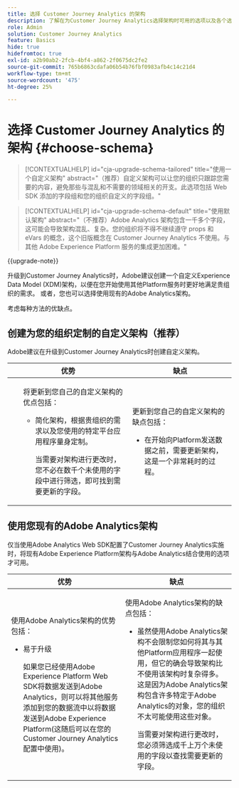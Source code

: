 ```yaml
---
title: 选择 Customer Journey Analytics 的架构
description: 了解在为Customer Journey Analytics选择架构时可用的选项以及各个选项的优缺点
role: Admin
solution: Customer Journey Analytics
feature: Basics
hide: true
hidefromtoc: true
exl-id: a2b90ab2-2fcb-4bf4-a862-2f0675dc2fe2
source-git-commit: 765b6863cdafa06b54b76fbf0983afb4c14c21d4
workflow-type: tm+mt
source-wordcount: '475'
ht-degree: 25%

---
```


# 选择 Customer Journey Analytics 的架构 {#choose-schema}

<!-- markdownlint-disable MD034 -->

>[!CONTEXTUALHELP]
>id="cja-upgrade-schema-tailored"
>title="使用一个自定义架构"
>abstract="（推荐）自定义架构可以让您的组织只跟踪您需要的内容，避免那些与混乱和不需要的领域相关的开支。此选项包括 Web SDK 添加的字段组和您的组织自定义的字段组。"

<!-- markdownlint-enable MD034 -->

<!-- markdownlint-disable MD034 -->

>[!CONTEXTUALHELP]
>id="cja-upgrade-schema-default"
>title="使用默认架构"
>abstract="（不推荐）Adobe Analytics 架构包含一千多个字段，这可能会导致架构混乱、复杂。您的组织将不得不继续遵守 props 和 eVars 的概念，这个旧版概念在 Customer Journey Analytics 不使用。与其他 Adobe Experience Platform 服务的集成更加困难。"

<!-- markdownlint-enable MD034 -->

{{upgrade-note}}

<!-- this page exists as the "Learn more" link in the info icons for the options "I am comfortable using my Adobe Analytics schema as a basis" and "I want to use a schema tailored to my organization" -->

升级到Customer Journey Analytics时，Adobe建议创建一个自定义Experience Data Model (XDM)架构，以便在您开始使用其他Platform服务时更好地满足贵组织的需求。 或者，您也可以选择使用现有的Adobe Analytics架构。

考虑每种方法的优缺点。

## 创建为您的组织定制的自定义架构（推荐）

Adobe建议在升级到Customer Journey Analytics时创建自定义架构。

| 优势 | 缺点 |
|----------|---------|
| <ul><p>将更新到您自己的自定义架构的优点包括：</p><ul><li>简化架构，根据贵组织的需求以及您使用的特定平台应用程序量身定制。</li><p>当需要对架构进行更改时，您不必在数千个未使用的字段中进行筛选，即可找到需要更新的字段。</p></ul> | <p>更新到您自己的自定义架构的缺点包括：</p><ul><li>在开始向Platform发送数据之前，需要更新架构，这是一个非常耗时的过程。</li></ul> |

## 使用您现有的Adobe Analytics架构

仅当使用Adobe Analytics Web SDK配置了Customer Journey Analytics实施时，将现有Adobe Experience Platform架构与Adobe Analytics结合使用的选项才可用。<!-- correct? Or can you do this with an AppMeasurement implementation?-->

| 优势 | 缺点 |
|----------|---------|
| <p>使用Adobe Analytics架构的优势包括：</p><ul><li>易于升级<p>如果您已经使用Adobe Experience Platform Web SDK将数据发送到Adobe Analytics，则可以将其他服务添加到您的数据流中以将数据发送到Adobe Experience Platform(这随后可以在您的Customer Journey Analytics配置中使用)。</p></li></ul> | <p>使用Adobe Analytics架构的缺点包括：</p><ul><li>虽然使用Adobe Analytics架构不会限制您如何将其与其他Platform应用程序一起使用，但它的确会导致架构比不使用该架构时复杂得多。 这是因为Adobe Analytics架构包含许多特定于Adobe Analytics的对象，您的组织不太可能使用这些对象。<p>当需要对架构进行更改时，您必须筛选成千上万个未使用的字段以查找需要更新的字段。</p></li></ul> |




<!-- Not sure about any of this: 

If you plan to use your Adobe Analytics schema, the following steps are required:

For Adobe Analytics implementations using AppMeasurement:

1. Datastream mapping

For Adobe Analytics implementations using the Web SDK:

1. 



the upgrade steps provided by the Customer Journey Analytics Upgrade Guide.

If you want to create an XDM schema to use with Customer Journey Analytics, continue with [Create an XDM schema to use with Customer Journey Analytics](/help/getting-started/cja-upgrade/cja-upgrade-schema-create.md).


Tags: (All 3 require data prep mapping. Would need to go into the datastream and map every single field to its appropriate place in XDM. Because whenever you use the data object, it always requires mapping. If you send something in the data object and it doesn't get mapped, the it is permanently lost and can't be recovered.)

1. Shim - Intercepts and instead of sending data to a report suite, it sends it to a Data View. (Data object)

1. Russ special - convert current implementation to a Web SDK implementation - put everything in the data object. 

1. Plop entire data layer into the data object and send that to the datastream. (not documented. Might be the Web SDK docs.)

-->
